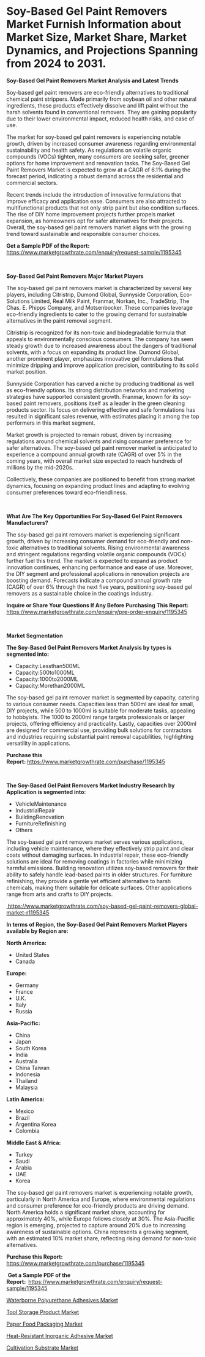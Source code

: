<p><h1>Soy-Based Gel Paint Removers Market Furnish Information about Market Size, Market Share, Market Dynamics, and Projections Spanning from 2024 to 2031.</h1></p><p><strong>Soy-Based Gel Paint Removers Market Analysis and Latest Trends</strong></p>
<p><p>Soy-based gel paint removers are eco-friendly alternatives to traditional chemical paint strippers. Made primarily from soybean oil and other natural ingredients, these products effectively dissolve and lift paint without the harsh solvents found in conventional removers. They are gaining popularity due to their lower environmental impact, reduced health risks, and ease of use.</p><p>The market for soy-based gel paint removers is experiencing notable growth, driven by increased consumer awareness regarding environmental sustainability and health safety. As regulations on volatile organic compounds (VOCs) tighten, many consumers are seeking safer, greener options for home improvement and renovation tasks. The Soy-Based Gel Paint Removers Market is expected to grow at a CAGR of 6.1% during the forecast period, indicating a robust demand across the residential and commercial sectors.</p><p>Recent trends include the introduction of innovative formulations that improve efficacy and application ease. Consumers are also attracted to multifunctional products that not only strip paint but also condition surfaces. The rise of DIY home improvement projects further propels market expansion, as homeowners opt for safer alternatives for their projects. Overall, the soy-based gel paint removers market aligns with the growing trend toward sustainable and responsible consumer choices.</p></p>
<p><strong>Get a Sample PDF of the Report:&nbsp;</strong> <a href="https://www.marketgrowthrate.com/enquiry/request-sample/1195345">https://www.marketgrowthrate.com/enquiry/request-sample/1195345</a></p>
<p>&nbsp;</p>
<p><strong>Soy-Based Gel Paint Removers Major Market Players</strong></p>
<p><p>The soy-based gel paint removers market is characterized by several key players, including Citristrip, Dumond Global, Sunnyside Corporation, Eco-Solutions Limited, Real Milk Paint, Franmar, Norkan, Inc., TradeStrip, The Chas. E. Phipps Company, and Motsenbocker. These companies leverage eco-friendly ingredients to cater to the growing demand for sustainable alternatives in the paint removal segment.</p><p>Citristrip is recognized for its non-toxic and biodegradable formula that appeals to environmentally conscious consumers. The company has seen steady growth due to increased awareness about the dangers of traditional solvents, with a focus on expanding its product line. Dumond Global, another prominent player, emphasizes innovative gel formulations that minimize dripping and improve application precision, contributing to its solid market position.</p><p>Sunnyside Corporation has carved a niche by producing traditional as well as eco-friendly options. Its strong distribution networks and marketing strategies have supported consistent growth. Franmar, known for its soy-based paint removers, positions itself as a leader in the green cleaning products sector. Its focus on delivering effective and safe formulations has resulted in significant sales revenue, with estimates placing it among the top performers in this market segment.</p><p>Market growth is projected to remain robust, driven by increasing regulations around chemical solvents and rising consumer preference for safer alternatives. The soy-based gel paint remover market is anticipated to experience a compound annual growth rate (CAGR) of over 5% in the coming years, with overall market size expected to reach hundreds of millions by the mid-2020s. </p><p>Collectively, these companies are positioned to benefit from strong market dynamics, focusing on expanding product lines and adapting to evolving consumer preferences toward eco-friendliness.</p></p>
<p>&nbsp;</p>
<p><strong>What Are The Key Opportunities For Soy-Based Gel Paint Removers Manufacturers?</strong></p>
<p><p>The soy-based gel paint removers market is experiencing significant growth, driven by increasing consumer demand for eco-friendly and non-toxic alternatives to traditional solvents. Rising environmental awareness and stringent regulations regarding volatile organic compounds (VOCs) further fuel this trend. The market is expected to expand as product innovation continues, enhancing performance and ease of use. Moreover, the DIY segment and professional applications in renovation projects are boosting demand. Forecasts indicate a compound annual growth rate (CAGR) of over 6% through the next five years, positioning soy-based gel removers as a sustainable choice in the coatings industry.</p></p>
<p><strong>Inquire or Share Your Questions If Any Before Purchasing This Report:</strong> <a href="https://www.marketgrowthrate.com/enquiry/pre-order-enquiry/1195345">https://www.marketgrowthrate.com/enquiry/pre-order-enquiry/1195345</a></p>
<p>&nbsp;</p>
<p><strong>Market Segmentation</strong></p>
<p><strong>The Soy-Based Gel Paint Removers Market Analysis by types is segmented into:</strong></p>
<p><ul><li>Capacity:Lessthan500ML</li><li>Capacity:500to1000ML</li><li>Capacity:1000to2000ML</li><li>Capacity:Morethan2000ML</li></ul></p>
<p><p>The soy-based gel paint remover market is segmented by capacity, catering to various consumer needs. Capacities less than 500ml are ideal for small, DIY projects, while 500 to 1000ml is suitable for moderate tasks, appealing to hobbyists. The 1000 to 2000ml range targets professionals or larger projects, offering efficiency and practicality. Lastly, capacities over 2000ml are designed for commercial use, providing bulk solutions for contractors and industries requiring substantial paint removal capabilities, highlighting versatility in applications.</p></p>
<p><strong>Purchase this Report:&nbsp;</strong><a href="https://www.marketgrowthrate.com/purchase/1195345">https://www.marketgrowthrate.com/purchase/1195345</a></p>
<p>&nbsp;</p>
<p><strong>The Soy-Based Gel Paint Removers Market Industry Research by Application is segmented into:</strong></p>
<p><ul><li>VehicleMaintenance</li><li>IndustrialRepair</li><li>BuildingRenovation</li><li>FurnitureRefinishing</li><li>Others</li></ul></p>
<p><p>The soy-based gel paint removers market serves various applications, including vehicle maintenance, where they effectively strip paint and clear coats without damaging surfaces. In industrial repair, these eco-friendly solutions are ideal for removing coatings in factories while minimizing harmful emissions. Building renovation utilizes soy-based removers for their ability to safely handle lead-based paints in older structures. For furniture refinishing, they provide a gentle yet efficient alternative to harsh chemicals, making them suitable for delicate surfaces. Other applications range from arts and crafts to DIY projects.</p></p>
<p><a href="https://www.marketgrowthrate.com/soy-based-gel-paint-removers-global-market-r1195345">&nbsp;https://www.marketgrowthrate.com/soy-based-gel-paint-removers-global-market-r1195345</a></p>
<p><strong>In terms of Region, the Soy-Based Gel Paint Removers Market Players available by Region are:</strong></p>
<p>
    <p> <strong> North America: </strong>
        <ul>
            <li>United States</li>
            <li>Canada</li>
        </ul>
        </p> 
    <p> <strong> Europe: </strong>
        <ul>
            <li>Germany</li>
            <li>France</li>
            <li>U.K.</li>
            <li>Italy</li>
            <li>Russia</li>
        </ul>
        </p> 
    <p> <strong> Asia-Pacific: </strong>
        <ul>
            <li>China</li>
            <li>Japan</li>
            <li>South Korea</li>
            <li>India</li>
            <li>Australia</li>
            <li>China Taiwan</li>
            <li>Indonesia</li>
            <li>Thailand</li>
            <li>Malaysia</li>
        </ul>
        </p> 
    <p> <strong> Latin America: </strong>
        <ul>
            <li>Mexico</li>
            <li>Brazil</li>
            <li>Argentina Korea</li>
            <li>Colombia</li>
        </ul>
        </p> 
    <p> <strong> Middle East & Africa: </strong>
        <ul>
            <li>Turkey</li>
            <li>Saudi</li>
            <li>Arabia</li>
            <li>UAE</li>
            <li>Korea</li>
        </ul>
    </p>
    </p>
<p><p>The soy-based gel paint removers market is experiencing notable growth, particularly in North America and Europe, where environmental regulations and consumer preference for eco-friendly products are driving demand. North America holds a significant market share, accounting for approximately 40%, while Europe follows closely at 30%. The Asia-Pacific region is emerging, projected to capture around 20% due to increasing awareness of sustainable options. China represents a growing segment, with an estimated 10% market share, reflecting rising demand for non-toxic alternatives.</p></p>
<p><strong>Purchase this Report: </strong><a href="https://www.marketgrowthrate.com/purchase/1195345">https://www.marketgrowthrate.com/purchase/1195345</a></p>
<p>&nbsp;<strong>Get a Sample PDF of the Report:&nbsp;&nbsp;</strong><a href="https://www.marketgrowthrate.com/enquiry/request-sample/1195345">https://www.marketgrowthrate.com/enquiry/request-sample/1195345</a></p>
<p><strong></strong></p>
<p><p><a href="https://issuu.com/reportprime-2/docs/waterborne-polyurethane-adhesives-m_b7b730eca6071b">Waterborne Polyurethane Adhesives Market</a></p><p><a href="https://medium.com/@gwendolynhuang23/tool-storage-product-market-overview-regional-outlook-and-competitive-strategies-on-tool-storage-427ab9e63911?postPublishedType=repub">Tool Storage Product Market</a></p><p><a href="https://www.linkedin.com/pulse/paper-food-packaging-market-research-report-forecast-growth-rd38e?trackingId=JCrb2sY0SlWerxVAhcv5kg%3D%3D">Paper Food Packaging Market</a></p><p><a href="https://issuu.com/reportprime-2/docs/heat-resistant-inorganic-adhesive-m_fbc0cf748359f3">Heat-Resistant Inorganic Adhesive Market</a></p><p><a href="https://www.linkedin.com/pulse/evaluating-global-cultivation-substrate-market-trends-zwhse?trackingId=OVQIEUpmQ62eDkJb4tS1lA%3D%3D">Cultivation Substrate Market</a></p></p>